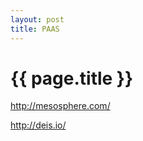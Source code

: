 ```yaml
---
layout: post
title: PAAS
---
```


{{ page.title }}
================

http://mesosphere.com/

http://deis.io/
